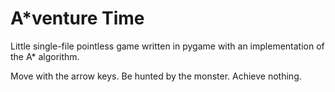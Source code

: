 A*venture Time
======

Little single-file pointless game written in pygame with an implementation of the A* algorithm.

Move with the arrow keys. Be hunted by the monster. Achieve nothing.

